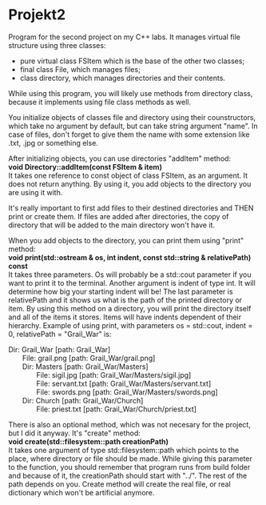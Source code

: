 # Projekt2 
Program for the second project on my C++ labs. It manages virtual file structure using three classes: 
- pure virtual class FSItem which is the base of the other two classes;
- final class File, which manages files;
- class directory, which manages directories and their contents.

While using this program, you will likely use methods from directory class, because it implements using file class methods as well. 

You initialize objects of classes file and directory using their counstructors, which take no argument by default, but can take string argument "name". In case of files, don't forget to give them the name with some extension like .txt, .jpg or something else.

After initializing objects, you can use directories "addItem" method:<br/>
    <b> void Directory::addItem(const FSItem & item) </b><br/>
It takes one reference to const object of class FSItem, as an argument. It does not return anything.
By using it, you add objects to the directory you are using it with. 

It's really important to first add files to their destined directories and THEN print or create them.
If files are added after directories, the copy of directory that will be added to the main directory won't have it.


When you add objects to the directory, you can print them using "print" method:<br/>
    <b> void print(std::ostream & os, int indent, const std::string & relativePath) const </b><br/>
It takes three parameters. Os will probably be a std::cout parameter if you want to print it to the terminal. Another argument is indent of type int. It will determine how big your starting indent will be! The last parameter is relativePath and it shows us what is the path of the printed directory or item.
By using this method on a directory, you will print the directory itself and all of the items it stores. Items will have indents dependent of their hierarchy.
Example of using print, with parameters os = std::cout, indent = 0, relativePath = "Grail_War" is:


Dir: Grail_War [path: Grail_War]<br/>
	&emsp;&emsp;File: grail.png [path: Grail_War/grail.png]<br/>
	&emsp;&emsp;Dir: Masters [path: Grail_War/Masters]<br/>
		&emsp;&emsp;&emsp;&emsp;File: sigil.jpg [path: Grail_War/Masters/sigil.jpg]<br/>
		&emsp;&emsp;&emsp;&emsp;File: servant.txt [path: Grail_War/Masters/servant.txt]<br/>
		&emsp;&emsp;&emsp;&emsp;File: swords.png [path: Grail_War/Masters/swords.png]<br/>
	&emsp;&emsp;Dir: Church [path: Grail_War/Church]<br/>
		&emsp;&emsp;&emsp;&emsp;File: priest.txt [path: Grail_War/Church/priest.txt]<br/>


There is also an optional method, which was not necesary for the project, but I did it anyway. It's "create" method:<br/>
<b> void create(std::filesystem::path creationPath) </b><br/>
It takes one argument of type std::filesystem::path which points to the place, where directory or file should be made. While giving this parameter to the function, you should remember that program runs from build folder and because of it, the creationPath should start with "../". The rest of the path depends on you.
Create method will create the real file, or real dictionary which won't be artificial anymore.

